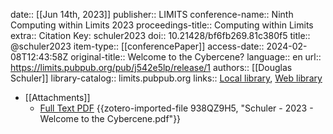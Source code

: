 date:: [[Jun 14th, 2023]]
publisher:: LIMITS
conference-name:: Ninth Computing within Limits 2023
proceedings-title:: Computing within Limits
extra:: Citation Key: schuler2023
doi:: 10.21428/bf6fb269.81c380f5
title:: @schuler2023
item-type:: [[conferencePaper]]
access-date:: 2024-02-08T12:43:58Z
original-title:: Welcome to the Cybercene?
language:: en
url:: https://limits.pubpub.org/pub/j542e5lp/release/1
authors:: [[Douglas Schuler]]
library-catalog:: limits.pubpub.org
links:: [Local library](zotero://select/groups/2386895/items/FZAUT3CJ), [Web library](https://www.zotero.org/groups/2386895/items/FZAUT3CJ)

- [[Attachments]]
	- [Full Text PDF](https://limits.pubpub.org/pub/j542e5lp/download/pdf) {{zotero-imported-file 938QZ9H5, "Schuler - 2023 - Welcome to the Cybercene.pdf"}}